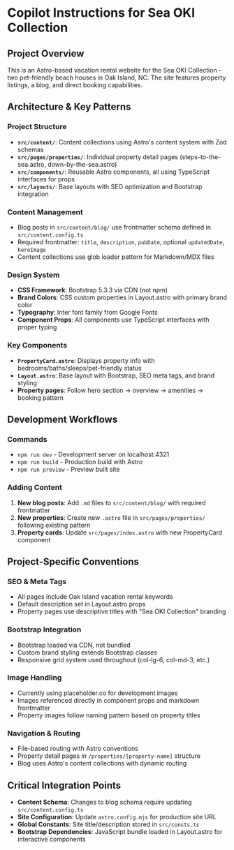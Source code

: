 # Copilot Instructions for Sea OKI Collection

## Project Overview
This is an Astro-based vacation rental website for the Sea OKI Collection - two pet-friendly beach houses in Oak Island, NC. The site features property listings, a blog, and direct booking capabilities.

## Architecture & Key Patterns

### Project Structure
- **`src/content/`**: Content collections using Astro's content system with Zod schemas
- **`src/pages/properties/`**: Individual property detail pages (steps-to-the-sea.astro, down-by-the-sea.astro)
- **`src/components/`**: Reusable Astro components, all using TypeScript interfaces for props
- **`src/layouts/`**: Base layouts with SEO optimization and Bootstrap integration

### Content Management
- Blog posts in `src/content/blog/` use frontmatter schema defined in `src/content.config.ts`
- Required frontmatter: `title`, `description`, `pubDate`, optional `updatedDate`, `heroImage`
- Content collections use glob loader pattern for Markdown/MDX files

### Design System
- **CSS Framework**: Bootstrap 5.3.3 via CDN (not npm)
- **Brand Colors**: CSS custom properties in Layout.astro with primary brand color
- **Typography**: Inter font family from Google Fonts
- **Component Props**: All components use TypeScript interfaces with proper typing

### Key Components
- **`PropertyCard.astro`**: Displays property info with bedrooms/baths/sleeps/pet-friendly status
- **`Layout.astro`**: Base layout with Bootstrap, SEO meta tags, and brand styling
- **Property pages**: Follow hero section → overview → amenities → booking pattern

## Development Workflows

### Commands
- `npm run dev` - Development server on localhost:4321
- `npm run build` - Production build with Astro
- `npm run preview` - Preview built site

### Adding Content
1. **New blog posts**: Add `.md` files to `src/content/blog/` with required frontmatter
2. **New properties**: Create new `.astro` file in `src/pages/properties/` following existing pattern
3. **Property cards**: Update `src/pages/index.astro` with new PropertyCard component

## Project-Specific Conventions

### SEO & Meta Tags
- All pages include Oak Island vacation rental keywords
- Default description set in Layout.astro props
- Property pages use descriptive titles with "Sea OKI Collection" branding

### Bootstrap Integration
- Bootstrap loaded via CDN, not bundled
- Custom brand styling extends Bootstrap classes
- Responsive grid system used throughout (col-lg-6, col-md-3, etc.)

### Image Handling
- Currently using placeholder.co for development images
- Images referenced directly in component props and markdown frontmatter
- Property images follow naming pattern based on property titles

### Navigation & Routing
- File-based routing with Astro conventions
- Property detail pages in `/properties/[property-name]` structure
- Blog uses Astro's content collections with dynamic routing

## Critical Integration Points
- **Content Schema**: Changes to blog schema require updating `src/content.config.ts`
- **Site Configuration**: Update `astro.config.mjs` for production site URL
- **Global Constants**: Site title/description stored in `src/consts.ts`
- **Bootstrap Dependencies**: JavaScript bundle loaded in Layout.astro for interactive components